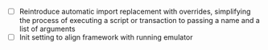- [ ] Reintroduce automatic import replacement with overrides, simplifying the process 
of executing a script or transaction to passing a name and a list of arguments
- [ ] Init setting to align framework with running emulator
